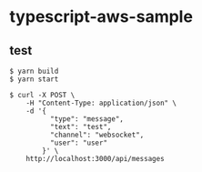 # typescript-aws-sample

## test

```
$ yarn build
$ yarn start
```

```
$ curl -X POST \
    -H "Content-Type: application/json" \
    -d '{
          "type": "message",
          "text": "test",
          "channel": "websocket",
          "user": "user"
        }' \
    http://localhost:3000/api/messages
```
